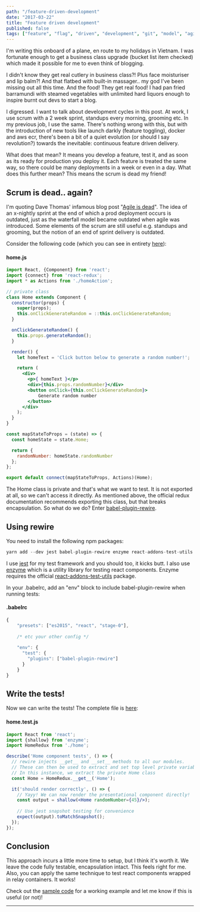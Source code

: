 ```yaml
---
path: "/feature-driven-development"
date: "2017-03-22"
title: "Feature driven development"
published: false
tags: ["feature", "flag", "driven", "development", "git", "model", "agile", "scrum", "sprint"]
---
```

I'm writing this onboard of a plane, en route to my holidays in Vietnam. I was fortunate enough to get a business class upgrade (bucket list item
checked) which made it possible for me to even think of blogging. 

I didn't know they get real cutlery in business class?! Plus face moisturiser and lip
balm?! And that flatbed with built-in massager.. my god I've been missing out all this time. And the food! They get real food! I had pan fried
barramundi with steamed vegetables with unlimited hard liquors enough to inspire burnt out devs to start a blog.

I digressed. I want to talk about development cycles in this post. At work, I use scrum with a 2 week sprint, standups every morning, grooming etc. In my previous
job, I use the same. There's nothing wrong with this, but with the introduction of new tools like launch darkly (feature toggling), docker and aws ecr, there's
been a bit of a quiet evolution (or should I say revolution?) towards the inevitable: continuous feature driven delivery. 

What does that mean? It means you develop
a feature, test it, and as soon as its ready for production you deploy it. Each feature is treated the same way, so there could be many deployments in a week
or even in a day. What does this further mean? This means the scrum is dead my friend!

## Scrum is dead.. again?
I'm quoting Dave Thomas' infamous blog post "[Agile is dead](http://davethomas.org)". The idea of an x-nightly sprint at the end of which a prod deployment occurs
is outdated, just as the waterfall model became outdated when agile was introduced. Some elements of the scrum are still useful e.g. standups and grooming, but the 
notion of an end of sprint delivery is outdated.
 
Consider the following code (which you can see in entirety [here](https://github.com/yusinto/test-react/blob/master/src/universal/home/home.js)):

#### home.js
```jsx
import React, {Component} from 'react';
import {connect} from 'react-redux';
import * as Actions from './homeAction';

// private class
class Home extends Component {
  constructor(props) {
    super(props);
    this.onClickGenerateRandom = ::this.onClickGenerateRandom;
  }

  onClickGenerateRandom() {
    this.props.generateRandom();
  }

  render() {
    let homeText = 'Click button below to generate a random number!';

    return (
      <div>
        <p>{ homeText }</p>
        <div>{this.props.randomNumber}</div>
        <button onClick={this.onClickGenerateRandom}>
            Generate random number
        </button>
      </div>
    );
  }
}

const mapStateToProps = (state) => {
  const homeState = state.Home;

  return {
    randomNumber: homeState.randomNumber
  };
};

export default connect(mapStateToProps, Actions)(Home);
```

The Home class is private and that's what we want to test. It is not exported at all, so we can't access it directly. 
As mentioned above, the official redux documentation recommends exporting this class, but that breaks encapsulation.
So what do we do? Enter [babel-plugin-rewire](https://github.com/speedskater/babel-plugin-rewire).

## Using rewire
You need to install the following npm packages:

```jsx
yarn add --dev jest babel-plugin-rewire enzyme react-addons-test-utils
```

I use [jest](https://facebook.github.io/jest/) for my test framework and you should too, it kicks butt. 
I also use [enzyme](https://github.com/airbnb/enzyme) which is a utility library for testing react components. 
Enzyme requires the official [react-addons-test-utils](https://facebook.github.io/react/docs/test-utils.html) package.

In your .babelrc, add an "env" block to include babel-plugin-rewire when running tests:

#### .babelrc
```jsx
{
    "presets": ["es2015", "react", "stage-0"],
    
    /* etc your other config */
    
    "env": {
      "test": {
        "plugins": ["babel-plugin-rewire"]
      }
    }
}
```

## Write the tests!
Now we can write the tests! The complete file is [here](https://github.com/yusinto/test-react/blob/master/src/universal/home/home.test.js):

#### home.test.js
```jsx
import React from 'react';
import {shallow} from 'enzyme';
import HomeRedux from './home';

describe('Home component tests', () => {
  // rewire injects __get__ and __set__ methods to all our modules.
  // These can then be used to extract and set top level private variables.
  // In this instance, we extract the private Home class
  const Home = HomeRedux.__get__('Home');

  it('should render correctly', () => {
    // Yayy! We can now render the presentational component directly! 
    const output = shallow(<Home randomNumber={45}/>);
    
    // Use jest snapshot testing for convenience
    expect(output).toMatchSnapshot();
  });
});
```

## Conclusion
This approach incurs a little more time to setup, but I think it's worth it. We leave the code fully testable, encapsulation intact. 
This feels right for me. Also, you can apply the same technique to test react components wrapped in relay containers. It works! 

Check out the [sample code](https://github.com/yusinto/test-react) for a working example and let me know if this is useful (or not)!

---------------------------------------------------------------------------------------
